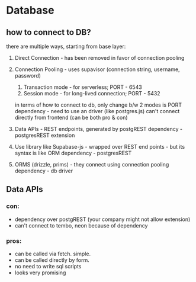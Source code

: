 # Database

## how to connect to DB?
there are multiple ways, starting from base layer:
1. Direct Connection - has been removed in favor of connection pooling
2. Connection Pooling - uses supavisor (connection string, username, password)
	1. Transaction mode - for serverless; PORT - 6543
	2. Session mode - for long-lived connection; PORT - 5432
	
	in terms of how to connect to db, only change b/w 2 modes is PORT
	dependency - need to use an driver (like postgres.js)
	can't connect directly from frontend (can be both pro & con)

3. Data APIs - REST endpoints, generated by postgREST
	dependency - postgresREST extension

4. Use library like Supabase-js - wrapped over REST end points - but its syntax is like ORM
	dependency - postgresREST

5. ORMS (drizzle, prims) - they connect using connection pooling
	dependency - db driver

  

## Data APIs
### con:
- dependency over postgREST (your company might not allow extension)
- can't connect to tembo, neon because of dependency

### pros:
- can be called via fetch. simple.
- can be called directly by form.
- no need to write sql scripts
- looks very promising
